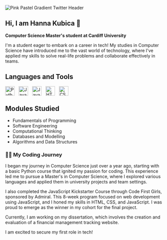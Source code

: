 ![Pink Pastel Gradient Twitter Header](https://github.com/user-attachments/assets/bbf8ebfb-f0b5-40b4-a3b4-5a576edc316b)

## Hi, I am Hanna Kubica 👋
**Computer Science Master's student at Cardiff University**

I'm a student eager to embark on a career in tech! My studies in Computer Science have introduced me to the vast world of technology, where I've applied my skills to solve real-life problems and collaborate effectively in teams.

## Languages and Tools

<img align="left" alt="Python" width="30px" style="padding-right:10px;" src="https://cdn.jsdelivr.net/gh/devicons/devicon/icons/python/python-plain.svg" />
<img align="left" alt="JavaScript" width="30px" style="padding-right:10px;" src="https://cdn.jsdelivr.net/gh/devicons/devicon/icons/javascript/javascript-plain.svg" />
<img align="left" alt="Java" width="30px" style="padding-right:10px;" src="https://cdn.jsdelivr.net/gh/devicons/devicon/icons/java/java-original.svg"/>
<img align="left" alt="HTML" width="30px" style="padding-right:10px;" src="https://cdn.jsdelivr.net/gh/devicons/devicon/icons/html5/html5-plain.svg" />
<img align="left" alt="CSS" width="30px" style="padding-right:10px;" src="https://cdn.jsdelivr.net/gh/devicons/devicon/icons/css3/css3-plain.svg" />

<br clear="left"/>

## Modules Studied
- Fundamentals of Programming
- Software Engineering
- Computational Thinking
- Databases and Modelling
- Algorithms and Data Structures


<h3>👨‍💻 My Coding Journey</h3>

I began my journey in Computer Science just over a year ago, starting with a basic Python course that ignited my passion for coding. This experience led me to pursue a Master's in Computer Science, where I explored various languages and applied them in university projects and team settings.

I also completed the JavaScript Kickstarter Course through Code First Girls, sponsored by Admiral. This 8-week program focused on web development using JavaScript, and I honed my skills in HTML, CSS, and JavaScript. I was proud to emerge as the winner in my cohort for the final project.

Currently, I am working on my dissertation, which involves the creation and evaluation of a financial management tracking website.

I am excited to secure my first role in tech!




